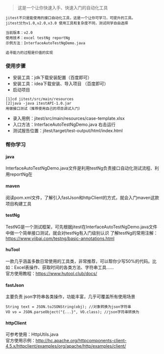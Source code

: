 > 这是一个让你快速入手、快速入门的自动化工具 
```
jitest不只是能使用的接口自动化工具，这是一个让你可学习，可提升的工具。
jitest分为v1.0,v2.0,v3.0 使用工具和复杂度不同，测试同学自由选择

当前版本：v2.0
使用技术：excel testNg reportNg 
示例方法：InterfaceAutoTestNgDemo.java

追寻能力的过程是价值的实现
```
### 使用步骤 
- 安装工具：jdk下载安装配置（百度即可）
- 安装工具：idea下载安装、导入项目 （百度即可）
- 启动项目
```
[1]cd jitest/src/main/resources
[2]java -java itestAPI-1.0.jar 
用做接口测试（推荐使用自己的项目调试入门）
```
- 录入用例：jitest/src/main/resources/case-template.xlsx
- 入口方法：InterfaceAutoTestNgDemo.java 右击运行
- 测试报告位置：jitest/target/test-output/html/index.html
### 帮你学习

#### java
InterfaceAutoTestNgDemo.java文件是利用testNg负责接口自动化测试流程、利用reportNg在 
#### maven
阅读pom.xml文件，了解引入fastJson和httpClient的方式，就会入门maven这款项目构建工具
#### testNg
TestNG是一个测试框架，可先根据jitest在InterfaceAutoTestNgDemo.java文件中做一个简单接口测试，就会对testNg有入门级别认识
了解testNg的常用注解：https://www.yiibai.com/testng/basic-annotations.html
#### huTool
一款几乎涵盖多数日常使用的工具类，非常推荐，可以帮你少写50%的代码。比如：Excel表操作、获取时间的各类方法、字符串工具......  
官方使用教程：https://www.hutool.club/docs/ 
#### fastJson
主要负责 json字符串各类操作，功能丰富，几乎可覆盖所有使用场景 
```
String text = JSON.toJSONString(obj); //对象转换为json字符串 
VO vo = JSON.parseObject("{...}", VO.class); //json字符串转换为
```
#### httpClient
可参考使用：HttpUtils.java   
官方使用示例：http://hc.apache.org/httpcomponents-client-4.5.x/httpclient/examples/org/apache/http/examples/client/